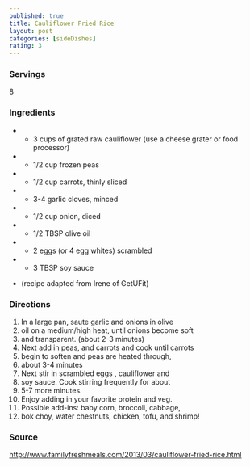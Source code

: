 ```yaml
---
published: true
title: Cauliflower Fried Rice
layout: post
categories: [sideDishes]
rating: 3
---
```

### Servings
8

### Ingredients
- - 3 cups of grated raw cauliflower (use a cheese grater or food processor)
- - 1/2 cup frozen peas
- - 1/2 cup carrots, thinly sliced
- - 3-4 garlic cloves, minced
- - 1/2 cup onion, diced
- - 1/2 TBSP olive oil
- - 2 eggs (or 4 egg whites) scrambled
- - 3 TBSP soy sauce

-  (recipe adapted from Irene of GetUFit)


### Directions
1. In a large pan, saute garlic and onions in olive
2. oil on a medium/high heat, until onions become soft
3. and transparent. (about 2-3 minutes)
4. Next add in peas, and carrots and cook until carrots
5. begin to soften and peas are heated through,
6. about 3-4 minutes
7. Next stir in scrambled eggs , cauliflower and
8. soy sauce. Cook stirring frequently for about
9. 5-7 more minutes.
10. Enjoy adding in your favorite protein and veg.
11. Possible add-ins: baby corn, broccoli, cabbage,
12. bok choy, water chestnuts, chicken, tofu, and shrimp!

### Source
<a href="http://www.familyfreshmeals.com/2013/03/cauliflower-fried-rice.html" target="new">http://www.familyfreshmeals.com/2013/03/cauliflower-fried-rice.html</a>
